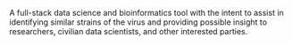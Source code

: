 A full-stack data science and bioinformatics tool with the intent to assist in identifying similar strains of the virus and providing possible insight to researchers, civilian data scientists, and other interested parties.
